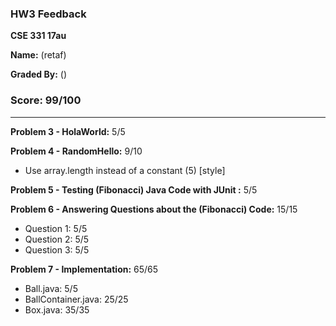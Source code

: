 ### HW3 Feedback

**CSE 331 17au**

**Name:** <student name> (retaf)

**Graded By:** <ta name> (<ta email>)

### Score: 99/100
---

**Problem 3 - HolaWorld:** 5/5

**Problem 4 - RandomHello:** 9/10
 - Use array.length instead of a constant (5) [style]

**Problem 5 - Testing (Fibonacci) Java Code with JUnit :** 5/5

**Problem 6 - Answering Questions about the (Fibonacci) Code:** 15/15

- Question 1: 5/5
- Question 2: 5/5
- Question 3: 5/5

**Problem 7 - Implementation:** 65/65

- Ball.java: 5/5
- BallContainer.java: 25/25
- Box.java: 35/35
